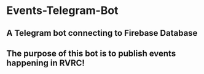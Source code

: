 # Events-Telegram-Bot

## A Telegram bot connecting to Firebase Database 
## The purpose of this bot is to publish events happening in RVRC!